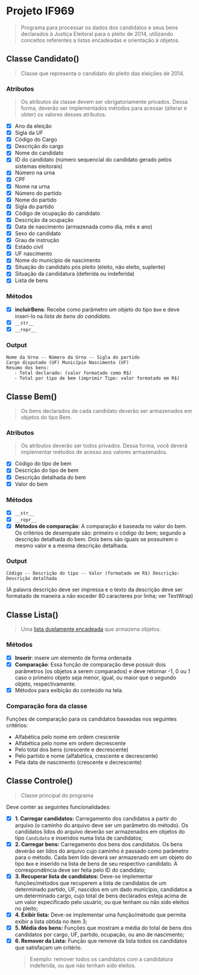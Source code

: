 # Projeto IF969
> Programa para processar os dados dos candidatos e seus bens declarados à Justiça Eleitoral para o pleito de 2014, utilizando conceitos 
referentes a listas encadeadas e orientação à objetos.

## Classe Candidato()
> Classe que representa o candidato do pleito das eleições de 2014.

### Atributos
> Os atributos da classe devem ser obrigatoriamente privados. Dessa forma, deverão ser implementados métodos para acessar (alterar e obter)
os valores desses atributos.

- [x] Ano da eleição
- [x] Sigla da UF
- [x] Código do Cargo
- [x] Descrição do cargo
- [x] Nome do candidato
- [x] ID do candidato (número sequencial do candidato gerado pelos sistemas eleitorais)
- [x] Número na urna
- [x] CPF
- [x] Nome na urna
- [x] Número do partido
- [x] Nome do partido
- [x]  Sigla do partido
- [x] Código de ocupação do candidato
- [x] Descrição da ocupação
- [x] Data de nascimento (armazenada como dia, mês e ano)
- [x] Sexo do candidato
- [x] Grau de instrução
- [x] Estado civil
- [x] UF nascimento
- [x] Nome do município de nascimento
- [x] Situação do candidato pós pleito (eleito, não eleito, suplente)
- [x] Situação da candidatura (deferida ou indeferida)
- [x] Lista de bens

### Métodos
- [x] **incluirBens**: Recebe como parâmetro um objeto do tipo ```Bem``` e deve inseri-lo na *lista de bens do candidato*.
- [x] ```__str__```
- [x] ```__repr__```

### Output
```
Nome da Urna -- Número da Urna -- Sigla do partido
Cargo disputado (UF) Município Nascimento (UF)
Resumo dos bens:
   - Total declarado: (valor formatado como R$)
   - Total por tipo de bem (imprimir Tipo: valor formatado em R$)
```

## Classe Bem()
> Os bens declarados de cada candidato deverão ser armazenados em objetos do tipo Bem.

### Atributos
> Os atributos deverão ser todos privados. Dessa forma, você deverá implementar métodos de acesso aos valores armazenados.

- [x] Código do tipo de bem
- [x] Descrição do tipo de bem
- [x] Descrição detalhada do bem
- [x] Valor do bem

### Métodos
- [x] ```__str__```
- [x] ```__repr__```
- [x] **Métodos de comparação**: A comparação é baseada no valor do bem. Os critérios de desempate são: primeiro o código do bem;
segundo a descrição detalhada do bem. Dois bens são iguais se possuírem o mesmo valor e a mesma descrição detalhada.

### Output
```
Código -- Descrição do tipo -- Valor (formatado em R$) Descrição: Descrição detalhada
```

(A palavra descrição deve ser impressa e o texto da descrição deve ser formatado de maneira a não exceder 80 caracteres por linha; ver 
TextWrap)

## Classe Lista()
> Uma [lista duplamente encadeada](https://github.com/pedrosena138/IF969-Algoritmos-e-Estrutura-de-Dados/tree/master/Estruturas-de-Dados#listas) que armazena objetos.

### Métodos
- [x] **Inserir**: insere um elemento de forma ordenada
- [x] **Comparação**: Essa função de comparação deve possuir dois parâmetros (os objetos a serem comparados) e deve retornar -1, 0 ou 1 caso o primeiro objeto seja menor, igual, ou maior que o segundo objeto, respectivamente.
- [x] Métodos para exibição do conteúdo na tela.

### Comparação fora da classe
Funções de comparação para os candidatos baseadas nos seguintes critérios:

- Alfabética pelo nome em ordem crescente
- Alfabética pelo nome em ordem decrescente
- Pelo total dos bens (crescente e decrescente)
- Pelo partido e nome (alfabética, crescente e decrescente)
- Pela data de nascimento (crescente e decrescente)

## Classe Controle()
> Classe principal do programa

Deve conter as seguintes funcionalidades:

- [x] **1. Carregar candidatos:** Carregamento dos candidatos a partir do arquivo (o caminho do arquivo deve ser um parâmetro do método).
Os candidatos lidos do arquivo deverão ser armazenados em objetos do tipo ```Candidato``` e inseridos numa lista de candidatos;
- [x] **2. Carregar bens:** Carregamento dos bens dos candidatos. Os bens deverão ser lidos do arquivo cujo caminho é passado como
parâmetro para o método. Cada bem lido deverá ser armazenado em um objeto do tipo ```Bem``` e inserido na lista de bens de seu respectivo
candidato. A correspondência deve ser feita pelo ID do candidato;
- [x] **3. Recuperar lista de candidatos:** Deve-se implementar funções/métodos que recuperem a lista de candidatos de um determinado
partido, UF, nascidos em um dado município, candidatos a um determinado cargo, cujo total de bens declarados esteja acima de um valor
especificado pelo usuário, ou que tenham ou não sido eleitos no pleito;
- [x] **4. Exibir lista:** Deve-se implementar uma função/método que permita exibir a lista obtida no item 3;
- [x] **5. Média dos bens:** Funções que mostram a média do total de bens dos candidatos por cargo, UF, partido, ocupação, ou ano de
nascimento;
- [x] **6. Remover da Lista:** Função que remove da lista todos os candidatos que satisfaçam um critério.
   > Exemplo: remover todos os candidatos com a candidatura indeferida, ou que não tenham sido eleitos.
